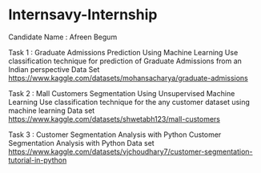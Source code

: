 # Internsavy-Internship
Candidate Name : Afreen Begum

Task 1 : Graduate Admissions Prediction Using Machine Learning
Use classification technique for prediction of Graduate Admissions from an Indian perspective
Data Set https://www.kaggle.com/datasets/mohansacharya/graduate-admissions


Task 2 : Mall Customers Segmentation Using Unsupervised Machine Learning
Use classification technique for the any customer dataset using machine learning
Data set https://www.kaggle.com/datasets/shwetabh123/mall-customers


Task 3 : Customer Segmentation Analysis with Python
Customer Segmentation Analysis with Python
Data set https://www.kaggle.com/datasets/vjchoudhary7/customer-segmentation-tutorial-in-python

